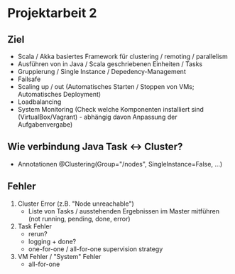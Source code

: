 # Projektarbeit 2
## Ziel
* Scala / Akka basiertes Framework für clustering / remoting / parallelism
* Ausführen von in Java / Scala geschriebenen Einheiten / Tasks 
* Gruppierung / Single Instance / Depedency-Management
* Failsafe
* Scaling up / out (Automatisches Starten / Stoppen von VMs; Automatisches Deployment)
* Loadbalancing
* System Monitoring (Check welche Komponenten installiert sind (VirtualBox/Vagrant) - abhängig davon Anpassung der Aufgabenvergabe)

## Wie verbindung Java Task <-> Cluster?
* Annotationen @Clustering(Group="/nodes", SingleInstance=False, ...)

## Fehler
1) Cluster Error (z.B. "Node unreachable")
    * Liste von Tasks / ausstehenden Ergebnissen im Master mitführen (not running, pending, done, error)
2) Task Fehler 
    * rerun?
    * logging + done?
    * one-for-one / all-for-one supervision strategy
3) VM Fehler / "System" Fehler
    * all-for-one
